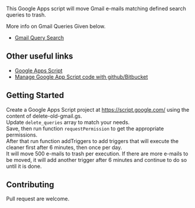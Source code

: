 This Google Apps script will move Gmail e-mails matching defined search queries to trash.

More info on Gmail Queries Given below.
* [Gmail Query Search](https://support.google.com/mail/answer/7190?hl=en)

## Other useful links

* [Google Apps Script](https://developers.google.com/apps-script/)
* [Manage Google App Script code with github/Bitbucket](https://github.com/leonhartX/gas-github)

## Getting Started

Create a Google Apps Script project at https://script.google.com/ using the content of delete-old-gmail.gs.  
Update `delete_queries` array to match your needs.  
Save, then run function `requestPermission` to get the appropriate permissions.   
After that run function addTriggers to add triggers that will execute the cleaner first after 6 minutes, then once per day.  
It will move 500 e-mails to trash per execution. If there are more e-mails to be moved, it will add another trigger after 6 minutes and continue to do so until it is done.


## Contributing

Pull request are welcome.
